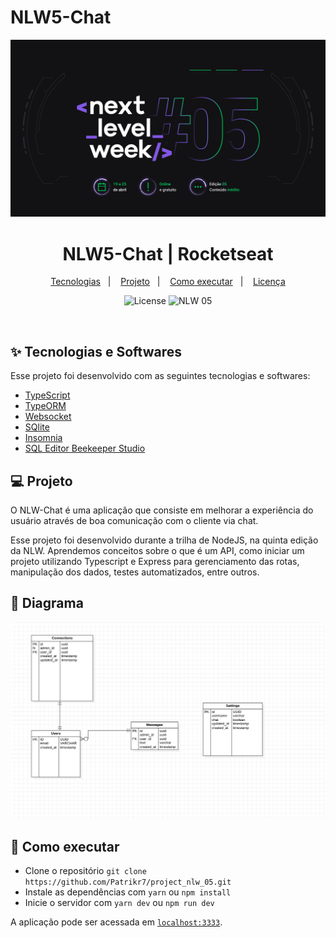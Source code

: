 # NLW5-Chat

<img width="1920" alt="next-level-week" src="./img/next-level-week.png">

<h1 align="center">NLW5-Chat | Rocketseat</h1>

<p align="center">
  <a href="#-tecnologias">Tecnologias</a>&nbsp;&nbsp;&nbsp;|&nbsp;&nbsp;&nbsp;
  <a href="#-projeto">Projeto</a>&nbsp;&nbsp;&nbsp;|&nbsp;&nbsp;&nbsp;
  <a href="#-como-executar">Como executar</a>&nbsp;&nbsp;&nbsp;|&nbsp;&nbsp;&nbsp;
  <a href="#-licença">Licença</a>
</p>

<p align="center">
  <img alt="License" src="https://img.shields.io/static/v1?label=license&message=MIT&color=8257E5&labelColor=000000">

 <img src="https://img.shields.io/static/v1?label=NLW&message=05&color=8257E5&labelColor=000000" alt="NLW 05" />
</p>

<br>

## ✨ Tecnologias e Softwares

Esse projeto foi desenvolvido com as seguintes tecnologias e softwares:

- [TypeScript](https://www.typescriptlang.org/)
- [TypeORM](https://typeorm.io/#/)
- [Websocket](https://www.npmjs.com/package/websocket)
- [SQlite](https://www.sqlite.org/index.html)
- [Insomnia](https://insomnia.rest/)
- [SQL Editor Beekeeper Studio](https://www.beekeeperstudio.io/)

## 💻 Projeto

O NLW-Chat é uma aplicação que consiste em melhorar a experiência do usuário através de boa comunicação com o cliente via chat. 

Esse projeto foi desenvolvido durante a trilha de NodeJS, na quinta edição da NLW. Aprendemos conceitos sobre o que é um API, como iniciar um projeto utilizando Typescript e Express para gerenciamento das rotas, manipulação dos dados, testes automatizados, entre outros.

## 🔶 Diagrama

<img src="./img/diagrama.png" alt="Diagrama da aplicação" />

## 🚀 Como executar

- Clone o repositório `git clone https://github.com/Patrikr7/project_nlw_05.git`
- Instale as dependências com `yarn` ou `npm install`
- Inicie o servidor com `yarn dev` ou `npm run dev`

A aplicação pode ser acessada em [`localhost:3333`](http://localhost:3333).

